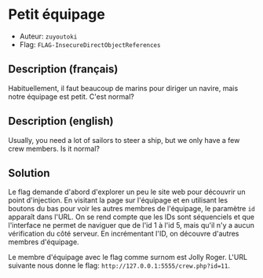 # Petit équipage
- Auteur: `zuyoutoki`
- Flag: `FLAG-InsecureDirectObjectReferences`

## Description (français)
Habituellement, il faut beaucoup de marins pour diriger un navire, mais notre équipage est petit. C'est normal?

## Description (english)
Usually, you need a lot of sailors to steer a ship, but we only have a few crew members. Is it normal?

## Solution
Le flag demande d'abord d'explorer un peu le site web pour découvrir un point d'injection. En visitant la page sur l'équipage et en utilisant les boutons du bas pour voir les autres membres de l'équipage, le paramètre `id` apparaît dans l'URL. On se rend compte que les IDs sont séquenciels et que l'interface ne permet de naviguer que de l'id 1 à l'id 5, mais qu'il n'y a aucun vérification du côté serveur. En incrémentant l'ID, on découvre d'autres membres d'équipage.

Le membre d'équipage avec le flag comme surnom est Jolly Roger. L'URL suivante nous donne le flag: `http://127.0.0.1:5555/crew.php?id=11`.
